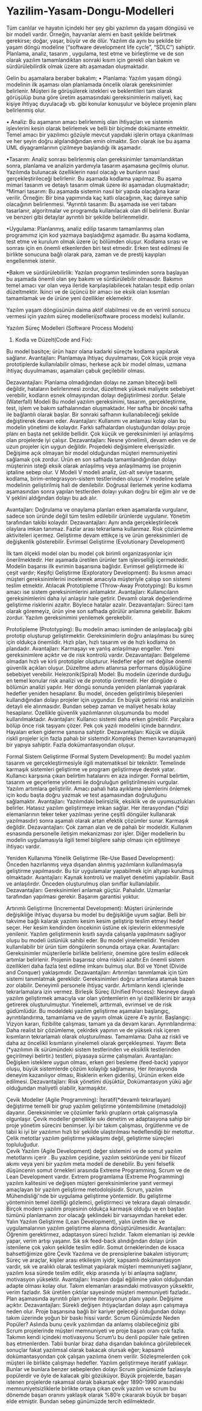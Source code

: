 # Yazilim-Yasam-Dongu-Modelleri
Tüm canlılar ve hayatın içindeki her şey gibi yazılımın da yaşam döngüsü ve bir modeli vardır. Örneğin, hayvanlar alemi en basit şekilde belirtmek gerekirse; doğar, yaşar, büyür ve de ölür.
Yazılım da aynı bu şekilde bir yaşam döngü modeline (“software development life cycle”, “SDLC”) sahiptir. Planlama, analiz, tasarım , uygulama, test etme ve birleştirme ve de son olarak yazılım tamamlandıktan sonraki kısım için gerekli olan bakım ve sürdürülebilirdik olmak üzere altı aşamadan oluşmaktadır.

Gelin bu aşamalara beraber bakalım; 
• Planlama: Yazılım yaşam döngü modelinin ilk aşaması olan planlamada öncelik olarak gereksinimler belirlenir. Müşteri ile görüşülerek istekleri ve beklentileri tam olarak görüşülüp buna göre üretim aşamasındaki gereksinimlerin maliyeti, kaç kişiye ihtiyaç duyulacağı vb. gibi konular konuşulur ve böylece projenin planı belirlenmiş olur. 
 
• Analiz: Bu aşamanın amacı belirlenmiş olan ihtiyaçları ve sistemin işlevlerini kesin olarak belirlemek ve belli bir biçimde dokümante etmektir. Temel amacı bir yazılımcı gözüyle mevcut yapıdaki işlerin ortaya çıkarılması ve her şeyin doğru algılandığından emin olmaktır. Son olarak ise bu aşama UML diyagramlarının çizilmeye başlandığı ilk aşamadır. 
 
•Tasarım: Analiz sonrası belirlenmiş olan gereksinimler tamamlandıktan sonra, planlama ve analizin yardımıyla tasarım aşamasına geçilmiş olunur. Yazılımda bulunacak özelliklerin nasıl olacağı ve bunların nasıl gerçekleştirileceği belirlenir. Bu aşamada kodlama yapılmaz. Bu aşama mimari tasarım ve detaylı tasarım olmak üzere iki aşamadan oluşmaktadır; 
°Mimari tasarım: Bu aşamada sistemin nasıl bir yapıda olacağına karar verilir. Örneğin: Bir bina yapımında kaç katlı olacağının, kaç daireye sahip olacağının belirlenmesi. 
°Ayrıntılı tasarım: Bu aşamada ise veri tabanı tasarlanır, algoritmalar ve programda kullanılacak olan dil belirlenir. Bunlar ve benzeri gibi detaylar ayrıntılı bir şekilde belirlenmelidir. 
 
•Uygulama: Planlanmış, analiz edilip tasarımı tamamlanmış olan programımız için kod yazmaya başladığımız aşamadır. Bu aşama kodlama, test etme ve kurulum olmak üzere üç bölümden oluşur. 
Kodlama sırası ve sonrası için en önemli etkenlerden biri test etmedir. Erken test edilmesi ile birlikte sonucuna bağlı olarak para, zaman ve de prestij kayıpları engellenmek istenir. 
 
•Bakım ve sürdürülebilirlik: Yazılan programın tesliminden sonra başlayan bu aşamada önemli olan şey bakımı ve sürdürülebilir olmasıdır. Bakımın temel amacı var olan veya ileride karşılaşılabilecek hataları tespit edip onları düzeltmektir. İkinci ve de üçüncü bir amacı ise eksik olan kısımları tamamlamak ve de ürüne yeni özellikler eklemektir. 
 
Yazılım yaşam döngüsünün daima aktif olabilmesi ve de en verimli sonucu vermesi için yazılım süreç modelleri(software process models) kullanılır. 
 

Yazılım Süreç Modelleri (Software Process Models) 
 
1. Kodla ve Düzelt(Code and Fix): 

Bu model basitçe; ürün hazır olana kadarki süreçte kodlama yapılarak sağlanır.
Avantajları: Planlamaya ihtiyaç duyulmaması, Çok küçük proje veya prototiplerde kullanılabilir olması, herkese açık bir model olması, uzmana ihtiyaç duyulmaması, aşamaları çabuk geçilebilir olması.

Dezavantajları: Planlama olmadığından dolayı ne zaman biteceği belli değildir, hataların belirlenmesi zordur, düzeltmek yüksek maliyete sebebiyet verebilir, kodların esnek olmayışından dolayı     değiştirilmesi zordur.
Şelale (Waterfall) Modeli
Bu model yazılım gereksinimi, tasarım, gerçekleştirme, test, işlem ve bakım safhalarından oluşmaktadır. Her safha bir önceki safha ile bağlantılı olarak başlar. Bir sonraki safhanın kullanabileceği şekilde değiştirerek devam eder.
Avantajları: Kullanımı ve anlaması kolay olan bu modelin yönetimi de kolaydır. Farklı safhalardan oluştuğundan dolayı proje planı en başta net şekilde bellidir. Çok küçük ve gereksinimleri iyi anlaşılmış olan projelerde iyi çalışır.
Dezavantajları: Nesne yönelimli, devam eden ve de uzun projeler için uygun değildir. Projedeki değişimlere elverişsizdir. Değişime açık olmayan bir model olduğundan müşteri memnuniyetini sağlamak çok zordur. Ürün en son safhada tamamlandığından dolayı müşterinin isteği eksik olarak anlaşılmış veya anlaşılmamış ise projenin iptaline sebep olur.
V Modeli
V modeli analiz, üst-alt seviye tasarım, kodlama, birim-entegrasyon-sistem testlerinden oluşur. V modeline şelale modelinin geliştirilmiş hali de denilebilir. Doğrusal ilerlemek yerine kodlama aşamasından sonra yapılan testlerden dolayı yukarı doğru bir eğim alır ve de V şeklini aldığından dolayı bu adı alır. 

Avantajları: Doğrulama ve onaylama planları erken aşamalarda vurgulanır, sadece son üründe değil tüm teslim edilebilir ürünlerde uygulanır. Yönetim tarafından takibi kolaydır.
Dezavantajları: Aynı anda gerçekleştirilecek olaylara imkan tanımaz. Fazlar arası tekrarlama kullanmaz. Risk çözümleme aktiviteleri içermez. Geliştirme devam ettikçe iş ve ürün gereksinimleri de değişkenlik gösterebilir.
Evrimsel Geliştirme (Evolutionary Development)

İlk tam ölçekli model olan bu model çok birimli organizasyonlar için önerilmektedir. Her aşamada üretilen ürünler tam işlevselliği içermektedir. Modelin başarısı ilk evrimin başarısına bağlıdır.
Evrimsel geliştirmede iki çeşit vardır;
Keşifçi Geliştirme (Exploratory Development): Bu kısmın amacı müşteri gereksinimlerini incelemek amacıyla müşteriyle çalışıp son sistemi teslim etmektir. 
Atılacak Prototipleme (Throw-Away Prototyping): Bu kısmın amacı ise sistem gereksinimlerini anlamaktır. 
Avantajları: Kullanıcıların gereksinimlerini daha iyi anlaşılır hale getirir. Devamlı olarak değerlendirme geliştirme risklerini azaltır. Böylece hatalar azalır. 
Dezavantajları: Süreci tam olarak göremeyiz, ürün yine son safhada görülür anlamına gelebilir. Bakımı zordur. Yazılım gereksinimini yenilemek gerekebilir. 

Prototipleme (Prototyping): Bu modelin amacı isminden de anlaşılacağı gibi prototip oluşturup geliştirmektir. Gereksinimlerin doğru anlaşılması bu süreç için oldukça önemlidir. Hızlı plan, hızlı tasarım ve de hızlı kodlama ön plandadır. 
Avantajları: Karmaşayı ve yanlış anlaşılmayı engeller. Yeni gereksinimlere açıktır ve de risk kontrolü vardır. 
Dezavantajları: Belgeleme olmadan hızlı ve kirli prototipler oluşturur. Hedefler eğer net değilse önemli güvenlik açıkları oluşur. Düzeltme adımı atlanırsa performans düşüklüğüne sebebiyet verebilir. 
Helezonik(Spiral) Model: Bu modelin üzerinde durduğu en temel konular risk analizi ve de prototip üretmedir. Her döngüde o bölümün analizi yapılır. Her döngü sonunda yeniden planlamak yapılarak hedefler yeniden hesaplanır. Bu model, önceden geliştirilmiş bileşenleri kullandığından dolayı projeler için uygundur. En büyük getirisi risk analizinin detaylı ele alınmasıdır. Bundan sebep zaman ve maliyet hesabı kolay hesaplanır. Özellikle güvenlik yazılımlarının oluşumunda bu model kullanılmaktadır. 
Avantajları: Kullanıcı sistemi daha erken görebilir. Parçalara bölüp önce risk taşıyanı çözer. Pek çok yazılı modelini içinde barındırır. Hayaları erken giderme şansına sahiptir.
Dezavantajları: Küçük ve düşük riskli projeler için fazla pahalı bir sistemdir.Kompleks (hemen kavranamayan) bir yapıya sahiptir. Fazla dokümantasyondan oluşur. 

Formal Sistem Geliştirme (Formal System Development): Bu model yazılım tasarım ve gerçekleştirmesiyle ilgili matematiksel bir tekniktir. Temelinde karmaşık sistemleri geliştirme ve program geliştirmeye destek yatar. Kullanıcı karşısına çıkan belirtim hatalarını en aza indirger. 
Formal belirtim, tasarım ve geçerleme yöntemi ile doğruluğun geliştirilmesini vurgular. Yazılım artımlara geliştirilir. Amacı  pahalı hata ayıklama işlemlerini önlemek için kodu başta doğru yazmak ve test aşamasından doğruluğunu sağlamaktır.
Avantajları: Yazılımdaki belirsizlik, eksiklik ve de uyumsuzlukları belirler. Hatasız yazılım geliştirmeye imkan sağlar. Her iterasyondan (*dizi elemanlarının teker teker yazılması yerine çeşitli döngüler kullanarak yazılmasıdır) sonra aşamalı olarak artan efektik çözümler sunar. Karmaşık değildir.
Dezavantajları: Çok zaman alan ve de pahalı bir modeldir. Kullanım esnasında personelle iletişim mekanizması zor işler. Diğer modellerin bu modelin uygulamasıyla ilgili temel bilgilere sahip olması  için eğitilmeye ihtiyacı vardır. 

Yeniden Kullanıma Yönelik Geliştirme (Re-Use Based Development): Önceden hazırlanmış veya dışarıdan alınmış yazılımların kullanılmasıyla geliştirme yapılmasıdır. Bu tür uygulamalar yapabilmek için altyapı kurulmuş olmaktadır.
Avantajları: Kaynak kontrolü ve maliyet denetimi yapılabilir. Basit ve anlaşılırdır. Önceden oluşturulmuş olan sınıflar kullanılabilir. 
Dezavantajları: Gereksinimleri anlamak güçtür. Pahalıdır. Uzmanlar tarafından yapılması gerekir. Başarım garantisi yoktur.

Artırımlı Geliştirme (Incremental Development): Müşteri ürünlerinde değişikliğe ihtiyaç duyarsa bu model bu değişikliğe uyum sağlar. Belli bir takvime bağlı kalarak yazılımı kesim kesim geliştirip teslim etmeyi hedef seçer. Her kesim kendinden öncekinin üstüne ek işlevlerin eklenmesiyle yenilenir. Yazılım geliştirmenin kısıtlı sayıda çalışanla yapılmasını sağlıyor oluşu bu modeli üstünlük sahibi eder. Bu model yinelemelidir. Yeniden kullanılabilir bir ürün tüm döngülerin sonunda ortaya çıkar. 
Avantajları: Gereksinimler müşterilerle birlikte belirlenir, önemine göre teslim edilecek artımlar belirlenir. Projenin başarısız olma riskini azaltır.En önemli sistem özellikleri daha fazla test edilme imkanı bulmuş olur. Böl ve Yönet (Divide and Conquer) yaklaşımıdır.
Dezavantajları: Artırımları tanımlamak için tüm sistemi tanımlatmak gereklidir. Gereksinimleri doğru artımlara atamak bazen zor olabilir. Deneyimli personele ihtiyaç vardır. Artımların kendi içlerinde tekrarlamalara izin vermez.
Birleşik Süreç (Unified Process): Nesneye dayalı yazılım geliştirmek amacıyla var olan yöntemlerin en iyi özelliklerini bir araya getirerek oluşturulmuştur. Yinelemeli, arttırmalı, evrimsel ve de risk güdümlüdür. 
Bu modeldeki yazılım geliştirme aşamaları başlangıç, ayrıntılandırma, tamamlama ve de yayım olmak üzere 4’e ayrılır.
Başlangıç: Vizyon kararı, fizibilite çalışması, tamam ya da devam kararı.
Ayrıntılandırma: Daha realist bir çözümleme, çekirdek yapının ve de yüksek risk içeren kısımların tekrarlamalı olarak oluşturulması.
Tamamlama: Daha az riskli ve daha az öncelikli kısımların yinelemeli olarak gerçekleşmesi.
Yayım: Beta (*yazılımın ilk sürümündeki sistem testlerinden ve eksiklik testlerinden geçirilmeyi belirtir.) testleri, piyasaya sürme çalışmaları.
Avantajları: Değişken isteklere uygun olması, erken geri besleme (feed-back) yapıyor oluşu, büyük sistemlerde çözüm kolaylığı sağlaması, Her iterasyonda deneyim kazanılıyor olması, Risklerin erken giderilişi, Ürünün erken elde edilmesi.
Dezavantajları: Risk yönetimi düşüktür, Dokümantasyon yükü ağır olduğundan maliyetli olabilir, karmaşıktır. 

Çevik Modeller (Agile Programming): İteratif(*devamlı tekrarlayan) değiştirme temelli bir grup yazılım geliştirme yöntembilimine (metadoloji) dayanır. Gereksinimler ve çözümler farklı grupların ortak çalışmasıyla olgunlaşır.  Çevik modeller genellikle sıkı denetim ve adaptasyona sahip bir proje yönetim sürecini benimser. İyi bir takım çalışması, örgütlenme ve de tabii ki iyi bir yazılımın hızlı bir şekilde ulaştırılması hedeflendiği bir metottur. Çelik metotlar yazılım geliştirme yaklaşımı değil, geliştirme süreçleri topluluğudur.   
Çevik Yazılım (Agile Development) değer sistemini ve de somut yazılım metotlarını içerir . Bu yazılım çeşidine, yazılım sektöründe yeni bir filozof akımı veya yeni bir yazılım meta modeli de denebilir. Bu yeni felsefik düşüncenin somut örnekleri arasında Extreme Programming, Scrum ve de Lean Development vardır.
Extrem programlama (Extreme Programming) yazılım kalitesini ve değişen müşteri gereksinimlerine yanıt vermeyi amaçlayan bir yazılım geliştirme metodolojisidir.
Scrum, yazılım Mühendisliği'nde bir uygulama geliştirme yöntemidir. Bu geliştirme yönteminin temel özelliği gözlemci, geliştirmeci ve tekrara dayalı olmasıdır. Birçok modern yazılım projesinin oldukça karmaşık olduğu ve en baştan tümünü planlamanın zor olacağı şeklindeki bir varsayımdan hareket eder.
Yalın Yazılım Geliştirme  (Lean Development), yalın üretim ilke ve uygulamalarının yazılım geliştirme alanına dönüştürülmesidir.
Avantajları: Öğrenim gerektirmez, adaptasyon süreci hızlıdır. Takım elemanları işi zevkle yapar, verim artışı yaşanır. Sık sık feed-back alındığından dolayı ürün istenilene çok yakın şekilde teslim edilir.
Somut örneklerinden de kısaca bahsettiğimize göre Çevik Yazılıma ve de prensiplerine bakalım istiyorum;
Süreç ve araçlar, kişiler arası etkileşim iyidir, kapsamlı dokümantasyon vardır, sık ve aralıklı olarak teslimat yapılarak müşteri memnuniyeti sağlanır, yazılım kısa sürede teslim edilir, ekip arasında iyi bi anlaşma sağlanır, motivasyon yüksektir.
Avantajları: İnsanın doğal eğilimine yakın olduğundan adapte olması kolay olur. Takım elemanları arasındaki motivasyon yüksektir, verim fazladır. Sık üretilen çıktılar sayesinde müşteri memnuniyeti fazladır.. Plan aşamasında ayrıntılı plan yerine iterasyonun planı yapılır. Değişime açıktır. 
Dezavantajları: Sürekli değişen ihtiyaçlardan dolayı aşırı çalışmaya neden olur. Proje başarısına bağlı bir kariyer geleceği olduğundan dolayı takım üzerinde yoğun bir baskı hissi vardır.
Scrum Günümüzde Neden Popüler?
Aslında bunu çevik yazılımdan da anlamış olabileceğiniz gibi Scrum projelerinde müşteri memnuniyeti ve proje başarı oranı çok fazla. Takımın kendi içindeki motivasyonu Scrum’u bu denli popüler hale getiren baş etmenlerden. Tabii bunlar biraz daha dışarıdan bakılınca görülebilecek sonuçlar fakat yazılımsal olarak bakacak olursak eğer; kapsamlı dokümantasyondan çok çalışan yazılıma önem verilir. Sözleşmelerden çok müşteri ile birlikte çalışmayı hedefler. Yazılım geliştirmeye iteratif yaklaşır. Bunlar ve bunlara benzer sebeplerden dolayı Scrum günümüzde fazlasıyla popülerdir ve öyle de kalacak gibi gözüküyor. Büyük projelerde, başarı istenen projelerde rakamsal olarak bakarsak eğer 1890-1990 arasındaki memnuniyetsizliklerle birlikte ortaya çıkan çevik yazılım ve scrum bu dönemde başarı oranını yaklaşık olarak %80’e çıkararak büyük bir başarı elde etmiştir. Bundan sebep günümüzde tercih edilmektedir.
